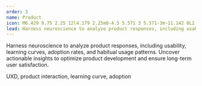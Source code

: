 ```yaml
---
order: 3
name: Product
icon: M6.429 9.75 2.25 12l4.179 2.25m0-4.5 5.571 3 5.571-3m-11.142 0L2.25 7.5 12 2.25l9.75 5.25-4.179 2.25m0 0L21.75 12l-4.179 2.25m0 0 4.179 2.25L12 21.75 2.25 16.5l4.179-2.25m11.142 0-5.571 3-5.571-3
lead: Harness neuroscience to analyze product responses, including usability, learning curves, adoption rates, and habitual usage patterns. Uncover actionable insights to optimize product development and ensure long-term user satisfaction.
---
```


Harness neuroscience to analyze product responses, including usability, learning curves, adoption rates, and habitual usage patterns. Uncover actionable insights to optimize product development and ensure long-term user satisfaction.

UXD, product interaction, learning curve, adoption